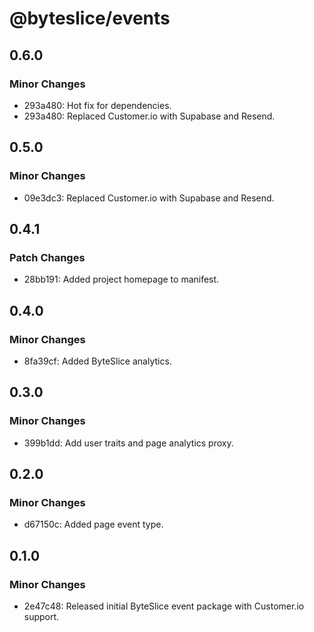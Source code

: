 # @byteslice/events

## 0.6.0

### Minor Changes

- 293a480: Hot fix for dependencies.
- 293a480: Replaced Customer.io with Supabase and Resend.

## 0.5.0

### Minor Changes

- 09e3dc3: Replaced Customer.io with Supabase and Resend.

## 0.4.1

### Patch Changes

- 28bb191: Added project homepage to manifest.

## 0.4.0

### Minor Changes

- 8fa39cf: Added ByteSlice analytics.

## 0.3.0

### Minor Changes

- 399b1dd: Add user traits and page analytics proxy.

## 0.2.0

### Minor Changes

- d67150c: Added page event type.

## 0.1.0

### Minor Changes

- 2e47c48: Released initial ByteSlice event package with Customer.io support.
